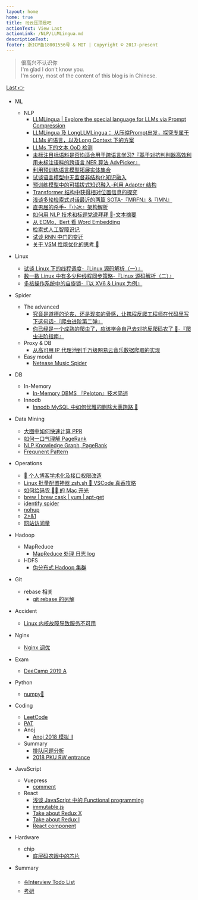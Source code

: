 ```yaml
---
layout: home
home: true
title: 乌云压顶是吧
actionText: View Last
actionLink: /NLP/LLMLingua.md
descriptionText:
footer: 浙ICP备18001556号 & MIT | Copyright © 2017-present
---
```


> 很高兴不认识你<br>
> I'm glad I don't know you.<br>
> I'm sorry, most of the content of this blog is in Chinese.

[Last 👉](/NLP/LLMLingua_en.md)

- ML
  - NLP
    - [LLMLingua | Explore the special language for LLMs via Prompt Compression](/NLP/LLMLingua_en.md)
    - [LLMLingua 及 LongLLMLingua： 从压缩Prompt出发，探究专属于 LLMs 的语言，以及Long Context 下的方案](/NLP/LLMLingua.md)
    - [LLMs 下的文本 OoD 检测](/NLP/MLKD.md)
    - [未标注目标语料是否均适合用于跨语言学习?『基于对抗判别器高效利用未标注语料的跨语言 NER 算法 AdvPicker』](/NLP/AdvPicker.md)
    - [利用预训练语言模型拓展实体集合](/NLP/CGExpan.md)
    - [试谈语言模型中无监督非结构化知识融入](/NLP/REALM.md)
    - [预训练模型中的可插拔式知识融入-利用 Adapter 结构](/NLP/kadapter.md)
    - [Transformer 结构中获得相对位置信息的探究](/NLP/relativepositionembed.md)
    - [浅谈多轮检索式对话最近的两篇 SOTA-『MRFN』&『IMN』](/NLP/mrfn.md)
    - [直男届的杀手-『小冰』架构解析](/NLP/xiaoice.md)
    - [如何用 NLP 技术和标题党说拜拜 👋-文本摘要](/NLP/summarization.md)
    - [从 ECMo、Bert 看 Word Embedding](/NLP/ecmo.md)
    - [检索式人工智障识记](/NLP/chatbot.md)
    - [试谈 RNN 中门的变迁](/NLP/rnn.md)
    - [关于 VSM 性能优化的思考 🤔](/NLP/vsm.md)
- Linux
  - [试谈 Linux 下的线程调度-『Linux 源码解析（一）』](/Linux/schedule.md)
  - [数一数 Linux 中有多少种线程同步策略-『Linux 源码解析（二）』](/Linux/synch.md)
  - [多核操作系统中的自旋锁-『以 XV6 & Linux 为例』](/Linux/spinlock.md)
- Spider
  - The advanced
    - [究竟是道德的沦丧，还是现实的骨感，让携程反爬工程师在代码里写下这句话-『爬虫进阶第二弹』](/Spider/jsdecoder.md)
    - [你已经是一个成熟的爬虫了，应该学会自己去对抗反爬码农了 🙊-『爬虫进阶指南』](/Spider/spiderskill.md)
  - Proxy & DB
    - [从高可用 IP 代理池到千万级网易云音乐数据爬取的实现](/Spider/neteasedb.md)
  - Easy modal
    - [Netease Music Spider](/Spider/netease.md)
- DB
  - In-Memory
    - [In-Memory DBMS 『Peloton』技术简述](/DB/peloton.md)
  - Innodb
    - [Innodb MySQL 中如何优雅的删除大表跑路 🏃](/DB/truncate.md)
- Data Mining
  - [大图中如何快速计算 PPR](/DataMining/ppr.md)
  - [如何一口气理解 PageRank](/DataMining/pageranks.md)
  - [NLP,Knowledge Graph, PageRank](/DataMining/pagerank.md)
  - [Frequnent Pattern](/DataMining/frequent.md)
- Operations
  - [🥷 个人博客学术化及接口权限改造](/Operations/AcademicTrans.md)
  - [Linux 批量配置神器 zsh.sh 👻 VSCode 真香攻略](/Operations/zshsh.md)
  - [如何给码农 👨‍💻‍ 的 Mac 开光](/Operations/terminal.md)
  - [brew | brew cask | yum | apt-get](/Operations/brew.md)
  - [identify spider](/Operations/spider.md)
  - [nohup](/Operations/nohup.md)
  - [2>&1](/Operations/redirect.md)
  - [网站访问量](/Operations/pv.md)
- Hadoop
  - MapReduce
    - [MapReduce 处理 日志 log](/Operations/mapreduce.md)
  - HDFS
    - [伪分布式 Hadoop 集群](/Operations/pseudo.md)
- Git
  - rebase 相关
    - [git rebase 的另解](/Operations/gitSkill.md)
- Accident
  - [Linux 内核故障导致服务不可用](/Operations/accident.md)
- Nginx
  - [Nginx 调优](/Operations/nginx.md)
- Exam
  - [DeeCamp 2019 A](/other/deecamp.md)
- Python
  - [numpy📒](/other/numpy.md)
- Coding

  - [LeetCode](/Coding/LeetCode.md)
  - [PAT](/Coding/catalog.md)
  - Anoj
    - [Anoj 2018 模拟 II](/Coding/anoj2018II.md)
  - Summary
    - [排队问题分析](/Coding/sort.md)
    - [2018 PKU RW entrance](/Coding/entrance.md)

- JavaScript
  - Vuepress
    - [comment](/javaScript/comment.md)
  - React
    - [浅谈 JavaScript 中的 Functional programming](/javaScript/functional.md)
    - [immutable.js](/javaScript/immutable.md)
    - [Take about Redux X](/javaScript/reduxs.md)
    - [Take about Redux I](/javaScript/redux.md)
    - [React component](/javaScript/component.md)
- Hardware
  - chip
    - [底层码农眼中的芯片](/other/chip.md)
- Summary
  - [⛵️Interview Todo List](/NLP/interview202004.md)
  - [考研](/other/cs.md)
